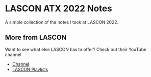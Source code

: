 # LASCON ATX 2022 Notes

A simple collection of the notes I took at LASCON 2022.

## More from LASCON

Want to see what else LASCON has to offer? Check out their YouTube channel

- [Channel](https://www.youtube.com/channel/UCDHsOiMPS-SLppAOAJRD37Q/featured)
- [LASCON Playlists](https://www.youtube.com/channel/UCDHsOiMPS-SLppAOAJRD37Q/playlists)